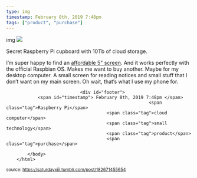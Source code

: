 ```yaml
---
type: img
timestamp: February 8th, 2019 7:48pm
tags: ["product", "purchase"]
---
```

img
<img src="https://saturdayxiii.github.io/media/182671455654.jpg"/>
                                                                                          
Secret Raspberry Pi cupboard with 10Tb of cloud storage.



I’m super happy to find an <a href="https://www.aliexpress.com/item/Raspberry-pi-3-2-3-5-5-7-10-1-inch-touch-HDMI-LCD-display-module/32864661234.html" target="_blank">affordable 5&quot; screen</a>.  And it works perfectly with the official Raspbian OS.  Makes me want to buy another.  Maybe for my desktop computer.  A small screen for reading notices and small stuff that I don’t want on my main screen.  Oh wait, that’s what I use my phone for.
 
                                    
                
                
                
                
                                <div id="footer">
                <span id="timestamp"> February 8th, 2019 7:48pm </span>
                                                          <span class="tag">Raspberry Pi</span>
                                          <span class="tag">cloud computer</span>
                                          <span class="tag">small technology</span>
                                          <span class="tag">product</span>
                                          <span class="tag">purchase</span>
                                                    
            </body>
        </html>

        
<small>source: https://saturdayxiii.tumblr.com/post/182671455654</small>
